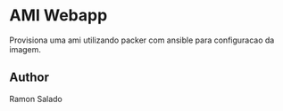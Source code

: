 AMI Webapp
==========
Provisiona uma ami utilizando packer com ansible para configuracao da imagem.

Author
------
Ramon Salado